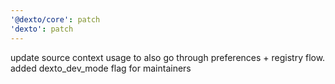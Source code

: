 ```yaml
---
'@dexto/core': patch
'dexto': patch
---
```


update source context usage to also go through preferences + registry flow. added dexto_dev_mode flag for maintainers
